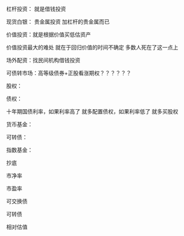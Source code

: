 杠杆投资： 就是借钱投资

现货白银： 贵金属投资  加杠杆的贵金属而已

价值投资：就是根据价值买低估资产

价值投资最大的难处 就在于回归价值的时间不确定  多数人死在了这一点上

场外配资：找民间机构借钱投资

可债转市场：高等级债券+正股看涨期权？？？？？？

股权：

债权：

十年期国债利率，如果利率高了  就多配置债权，如果利率低了  就多买股权

货币基金：

可转债：

指数基金：

抄底

市净率

市盈率

可交换债

可转债

相对估值

 